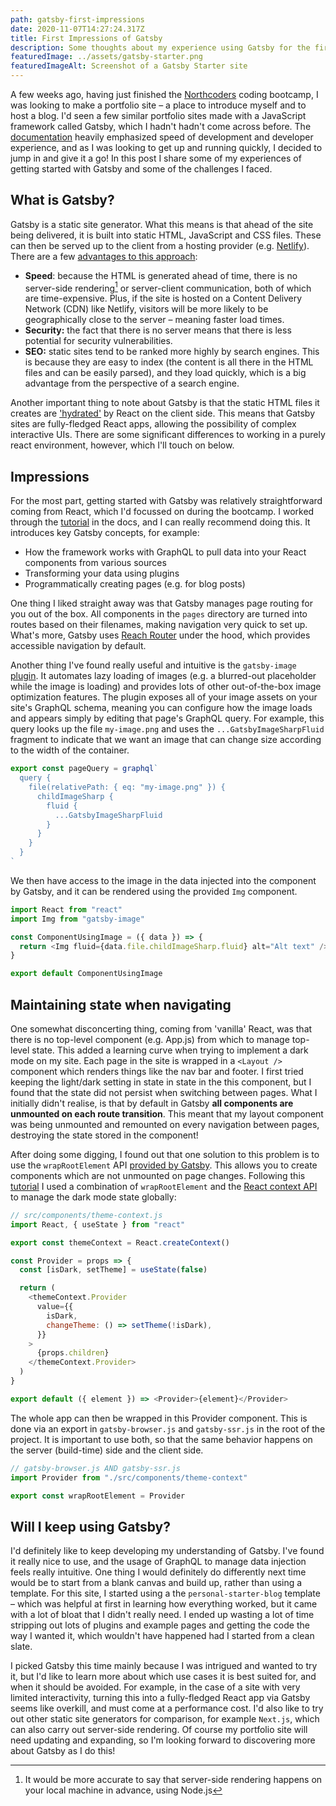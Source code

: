 ```yaml
---
path: gatsby-first-impressions
date: 2020-11-07T14:27:24.317Z
title: First Impressions of Gatsby
description: Some thoughts about my experience using Gatsby for the first time
featuredImage: ../assets/gatsby-starter.png
featuredImageAlt: Screenshot of a Gatsby Starter site
---
```


A few weeks ago, having just finished the [Northcoders](https://www.northcoders.com) coding bootcamp, I was looking to make a portfolio site – a place to introduce myself and to host a blog. I'd seen a few similar portfolio sites made with a JavaScript framework called Gatsby, which I hadn't hadn't come across before. The [documentation](https://www.gatsbyjs.com/docs) heavily emphasized speed of development and developer experience, and as I was looking to get up and running quickly, I decided to jump in and give it a go! In this post I share some of my experiences of getting started with Gatsby and some of the challenges I faced.

## What is Gatsby?

Gatsby is a static site generator. What this means is that ahead of the site being delivered, it is built into static HTML, JavaScript and CSS files. These can then be served up to the client from a hosting provider (e.g. [Netlify](https://www.netlify.com)). There are a few [advantages to this approach](https://www.netlify.com/blog/2020/04/14/what-is-a-static-site-generator-and-3-ways-to-find-the-best-one/):

- **Speed**: because the HTML is generated ahead of time, there is no server-side rendering[^1] or server-client communication, both of which are time-expensive. Plus, if the site is hosted on a Content Delivery Network (CDN) like Netlify, visitors will be more likely to be geographically close to the server – meaning faster load times.
- **Security:** the fact that there is no server means that there is less potential for security vulnerabilities.
- **SEO:** static sites tend to be ranked more highly by search engines. This is because they are easy to index (the content is all there in the HTML files and can be easily parsed), and they load quickly, which is a big advantage from the perspective of a search engine.

Another important thing to note about Gatsby is that the static HTML files it creates are ['hydrated'](https://www.gatsbyjs.com/docs/react-hydration/) by React on the client side. This means that Gatsby sites are fully-fledged React apps, allowing the possibility of complex interactive UIs. There are some significant differences to working in a purely react environment, however, which I'll touch on below.

## Impressions

For the most part, getting started with Gatsby was relatively straightforward coming from React, which I'd focussed on during the bootcamp. I worked through the [tutorial](https://www.gatsbyjs.com/tutorial/) in the docs, and I can really recommend doing this. It introduces key Gatsby concepts, for example:

- How the framework works with GraphQL to pull data into your React components from various sources
- Transforming your data using plugins
- Programmatically creating pages (e.g. for blog posts)

One thing I liked straight away was that Gatsby manages page routing for you out of the box. All components in the `pages` directory are turned into routes based on their filenames, making navigation very quick to set up. What's more, Gatsby uses [Reach Router](https://reach.tech/router/) under the hood, which provides accessible navigation by default.

Another thing I've found really useful and intuitive is the `gatsby-image` [plugin](https://www.gatsbyjs.com/plugins/gatsby-image/). It automates lazy loading of images (e.g. a blurred-out placeholder while the image is loading) and provides lots of other out-of-the-box image optimization features. The plugin exposes all of your image assets on your site's GraphQL schema, meaning you can configure how the image loads and appears simply by editing that page's GraphQL query. For example, this query looks up the file `my-image.png` and uses the `...GatsbyImageSharpFluid` fragment to indicate that we want an image that can change size according to the width of the container.

```javascript
export const pageQuery = graphql`
  query {
    file(relativePath: { eq: "my-image.png" }) {
      childImageSharp {
        fluid {
          ...GatsbyImageSharpFluid
        }
      }
    }
  }
`
```

We then have access to the image in the data injected into the component by Gatsby, and it can be rendered using the provided `Img` component.

```javascript
import React from "react"
import Img from "gatsby-image"

const ComponentUsingImage = ({ data }) => {
  return <Img fluid={data.file.childImageSharp.fluid} alt="Alt text" />
}

export default ComponentUsingImage
```

## Maintaining state when navigating

One somewhat disconcerting thing, coming from 'vanilla' React, was that there is no top-level component (e.g. App.js) from which to manage top-level state. This added a learning curve when trying to implement a dark mode on my site. Each page in the site is wrapped in a `<Layout />` component which renders things like the nav bar and footer. I first tried keeping the light/dark setting in state in state in the this component, but I found that the state did not persist when switching between pages. What I initially didn't realise, is that by default in Gatsby **all components are unmounted on each route transition**. This meant that my layout component was being unmounted and remounted on every navigation between pages, destroying the state stored in the component!

After doing some digging, I found out that one solution to this problem is to use the `wrapRootElement` API [provided by Gatsby](https://www.gatsbyjs.com/docs/browser-apis/#wrapRootElement). This allows you to create components which are not unmounted on page changes. Following this [tutorial](https://www.digitalocean.com/community/tutorials/gatsbyjs-state-management-in-gatsby) I used a combination of `wrapRootElement` and the [React context API](https://reactjs.org/docs/context.html) to manage the dark mode state globally:

```javascript
// src/components/theme-context.js
import React, { useState } from "react"

export const themeContext = React.createContext()

const Provider = props => {
  const [isDark, setTheme] = useState(false)

  return (
    <themeContext.Provider
      value={{
        isDark,
        changeTheme: () => setTheme(!isDark),
      }}
    >
      {props.children}
    </themeContext.Provider>
  )
}

export default ({ element }) => <Provider>{element}</Provider>
```

The whole app can then be wrapped in this Provider component. This is done via an export in `gatsby-browser.js` and `gatsby-ssr.js` in the root of the project. It is important to use both, so that the same behavior happens on the server (build-time) side and the client side.

```javascript
// gatsby-browser.js AND gatsby-ssr.js
import Provider from "./src/components/theme-context"

export const wrapRootElement = Provider
```

## Will I keep using Gatsby?

I'd definitely like to keep developing my understanding of Gatsby. I've found it really nice to use, and the usage of GraphQL to manage data injection feels really intuitive. One thing I would definitely do differently next time would be to start from a blank canvas and build up, rather than using a template. For this site, I started using a the `personal-starter-blog` template – which was helpful at first in learning how everything worked, but it came with a lot of bloat that I didn't really need. I ended up wasting a lot of time stripping out lots of plugins and example pages and getting the code the way I wanted it, which wouldn't have happened had I started from a clean slate.

I picked Gatsby this time mainly because I was intrigued and wanted to try it, but I'd like to learn more about which use cases it is best suited for, and when it should be avoided. For example, in the case of a site with very limited interactivity, turning this into a fully-fledged React app via Gatsby seems like overkill, and must come at a performance cost. I'd also like to try out other static site generators for comparison, for example `Next.js`, which can also carry out server-side rendering. Of course my portfolio site will need updating and expanding, so I'm looking forward to discovering more about Gatsby as I do this!

[^1]: It would be more accurate to say that server-side rendering happens on your local machine in advance, using Node.js
